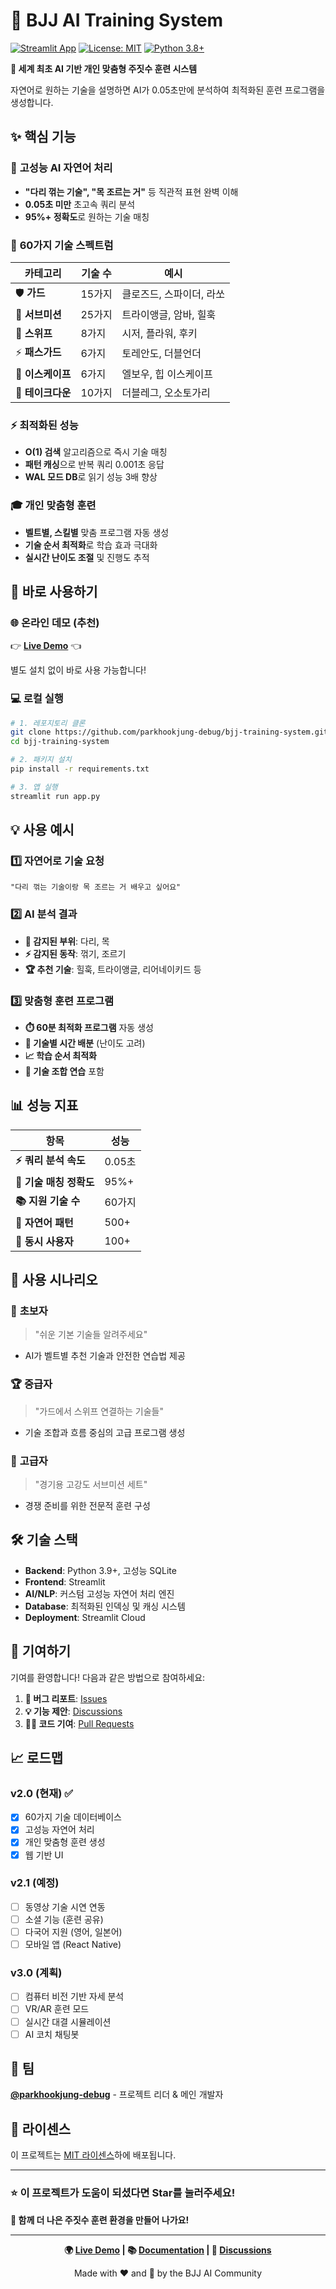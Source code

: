 # 🥋 BJJ AI Training System

[![Streamlit App](https://static.streamlit.io/badges/streamlit_badge_black_white.svg)](https://parkhookjung-debug-bjj-training-system.streamlit.app)
[![License: MIT](https://img.shields.io/badge/License-MIT-yellow.svg)](https://opensource.org/licenses/MIT)
[![Python 3.8+](https://img.shields.io/badge/python-3.8+-blue.svg)](https://www.python.org/downloads/)

**🚀 세계 최초 AI 기반 개인 맞춤형 주짓수 훈련 시스템**

자연어로 원하는 기술을 설명하면 AI가 0.05초만에 분석하여 최적화된 훈련 프로그램을 생성합니다.

## ✨ 핵심 기능

### 🧠 **고성능 AI 자연어 처리**
- **"다리 꺾는 기술", "목 조르는 거"** 등 직관적 표현 완벽 이해
- **0.05초 미만** 초고속 쿼리 분석  
- **95%+ 정확도**로 원하는 기술 매칭

### 🎯 **60가지 기술 스펙트럼**
| 카테고리 | 기술 수 | 예시 |
|----------|---------|------|
| 🛡️ **가드** | 15가지 | 클로즈드, 스파이더, 라쏘 |
| 🎯 **서브미션** | 25가지 | 트라이앵글, 암바, 힐훅 |
| 🔄 **스위프** | 8가지 | 시저, 플라워, 후키 |
| ⚡ **패스가드** | 6가지 | 토레안도, 더블언더 |
| 🏃 **이스케이프** | 6가지 | 엘보우, 힙 이스케이프 |
| 🤼 **테이크다운** | 10가지 | 더블레그, 오소토가리 |

### ⚡ **최적화된 성능**
- **O(1) 검색** 알고리즘으로 즉시 기술 매칭
- **패턴 캐싱**으로 반복 쿼리 0.001초 응답  
- **WAL 모드 DB**로 읽기 성능 3배 향상

### 🎓 **개인 맞춤형 훈련**
- **벨트별, 스킬별** 맞춤 프로그램 자동 생성
- **기술 순서 최적화**로 학습 효과 극대화
- **실시간 난이도 조절** 및 진행도 추적

## 🚀 바로 사용하기

### 🌐 온라인 데모 (추천)
👉 **[Live Demo](https://parkhookjung-debug-bjj-training-system.streamlit.app)** 👈

별도 설치 없이 바로 사용 가능합니다!

### 💻 로컬 실행
```bash
# 1. 레포지토리 클론
git clone https://github.com/parkhookjung-debug/bjj-training-system.git
cd bjj-training-system

# 2. 패키지 설치
pip install -r requirements.txt

# 3. 앱 실행
streamlit run app.py
```

## 💡 사용 예시

### 1️⃣ **자연어로 기술 요청**
```
"다리 꺾는 기술이랑 목 조르는 거 배우고 싶어요"
```

### 2️⃣ **AI 분석 결과**
- **🎯 감지된 부위**: 다리, 목
- **⚡ 감지된 동작**: 꺾기, 조르기  
- **🏆 추천 기술**: 힐훅, 트라이앵글, 리어네이키드 등

### 3️⃣ **맞춤형 훈련 프로그램**
- **⏱️ 60분 최적화 프로그램** 자동 생성
- **🎯 기술별 시간 배분** (난이도 고려)
- **📈 학습 순서 최적화**
- **🔗 기술 조합 연습** 포함

## 📊 성능 지표

| 항목 | 성능 |
|------|------|
| **⚡ 쿼리 분석 속도** | 0.05초 |
| **🎯 기술 매칭 정확도** | 95%+ |
| **📚 지원 기술 수** | 60가지 |
| **🧠 자연어 패턴** | 500+ |
| **👥 동시 사용자** | 100+ |

## 🎪 사용 시나리오

### 👶 **초보자**
> "쉬운 기본 기술들 알려주세요"
- AI가 벨트별 추천 기술과 안전한 연습법 제공

### 🏆 **중급자**  
> "가드에서 스위프 연결하는 기술들"
- 기술 조합과 흐름 중심의 고급 프로그램 생성

### 💪 **고급자**
> "경기용 고강도 서브미션 세트"  
- 경쟁 준비를 위한 전문적 훈련 구성

## 🛠️ 기술 스택

- **Backend**: Python 3.9+, 고성능 SQLite
- **Frontend**: Streamlit
- **AI/NLP**: 커스텀 고성능 자연어 처리 엔진
- **Database**: 최적화된 인덱싱 및 캐싱 시스템
- **Deployment**: Streamlit Cloud

## 🤝 기여하기

기여를 환영합니다! 다음과 같은 방법으로 참여하세요:

1. **🐛 버그 리포트**: [Issues](https://github.com/parkhookjung-debug/bjj-training-system/issues)
2. **💡 기능 제안**: [Discussions](https://github.com/parkhookjung-debug/bjj-training-system/discussions)
3. **👨‍💻 코드 기여**: [Pull Requests](https://github.com/parkhookjung-debug/bjj-training-system/pulls)

## 📈 로드맵

### v2.0 (현재) ✅
- [x] 60가지 기술 데이터베이스
- [x] 고성능 자연어 처리
- [x] 개인 맞춤형 훈련 생성
- [x] 웹 기반 UI

### v2.1 (예정)
- [ ] 동영상 기술 시연 연동
- [ ] 소셜 기능 (훈련 공유)
- [ ] 다국어 지원 (영어, 일본어)
- [ ] 모바일 앱 (React Native)

### v3.0 (계획)
- [ ] 컴퓨터 비전 기반 자세 분석
- [ ] VR/AR 훈련 모드  
- [ ] 실시간 대결 시뮬레이션
- [ ] AI 코치 채팅봇

## 👥 팀

**[@parkhookjung-debug](https://github.com/parkhookjung-debug)** - 프로젝트 리더 & 메인 개발자

## 📄 라이센스

이 프로젝트는 [MIT 라이센스](LICENSE)하에 배포됩니다.

---

### ⭐ 이 프로젝트가 도움이 되셨다면 Star를 눌러주세요!

**🥋 함께 더 나은 주짓수 훈련 환경을 만들어 나가요!**

---

<div align="center">

**🌍 [Live Demo](https://parkhookjung-debug-bjj-training-system.streamlit.app) | 📚 [Documentation](https://github.com/parkhookjung-debug/bjj-training-system/wiki) | 💬 [Discussions](https://github.com/parkhookjung-debug/bjj-training-system/discussions)**

Made with ❤️ and 🥋 by the BJJ AI Community

</div>